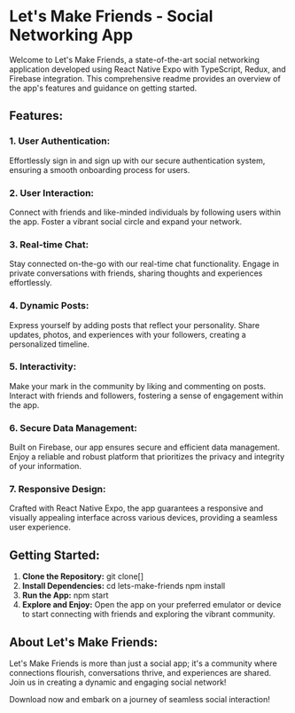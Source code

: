 # Let's Make Friends - Social Networking App

Welcome to Let's Make Friends, a state-of-the-art social networking application developed using React Native Expo with TypeScript, Redux, and Firebase integration. This comprehensive readme provides an overview of the app's features and guidance on getting started.

## Features:

### 1. User Authentication:

Effortlessly sign in and sign up with our secure authentication system, ensuring a smooth onboarding process for users.

### 2. User Interaction:

Connect with friends and like-minded individuals by following users within the app. Foster a vibrant social circle and expand your network.

### 3. Real-time Chat:

Stay connected on-the-go with our real-time chat functionality. Engage in private conversations with friends, sharing thoughts and experiences effortlessly.

### 4. Dynamic Posts:

Express yourself by adding posts that reflect your personality. Share updates, photos, and experiences with your followers, creating a personalized timeline.

### 5. Interactivity:

Make your mark in the community by liking and commenting on posts. Interact with friends and followers, fostering a sense of engagement within the app.

### 6. Secure Data Management:

Built on Firebase, our app ensures secure and efficient data management. Enjoy a reliable and robust platform that prioritizes the privacy and integrity of your information.

### 7. Responsive Design:

Crafted with React Native Expo, the app guarantees a responsive and visually appealing interface across various devices, providing a seamless user experience.

## Getting Started:

1. **Clone the Repository:**
   git clone[]
2. **Install Dependencies:**
cd lets-make-friends
npm install
3. **Run the App:**
npm start
4. **Explore and Enjoy:**
Open the app on your preferred emulator or device to start connecting with friends and exploring the vibrant community.

## About Let's Make Friends:

Let's Make Friends is more than just a social app; it's a community where connections flourish, conversations thrive, and experiences are shared. Join us in creating a dynamic and engaging social network!

Download now and embark on a journey of seamless social interaction!
